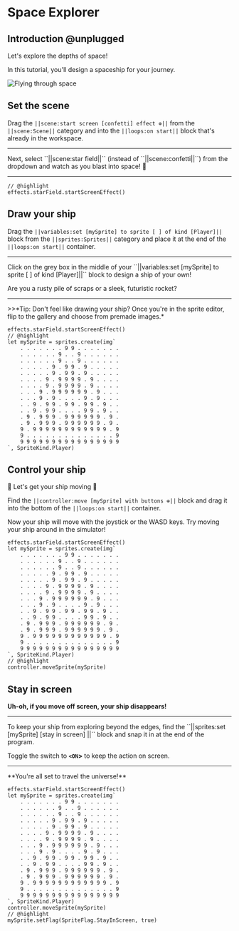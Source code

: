 # Space Explorer

## Introduction @unplugged

Let's explore the depths of space! 

In this tutorial, you'll design a spaceship for your journey.

![Flying through space](/tutorials/space/space1.gif "Blasting through a starfield" )

## Set the scene

Drag the ``||scene:start screen [confetti] effect ⊕||`` from the  ``||scene:Scene||`` category and
into the ``||loops:on start||`` block that's already in the workspace.
<hr/>
Next, select ``||scene:star field||`` (instead of ``||scene:confetti||``) from the dropdown
and watch as you blast into space! 🚀 

<hr/>

```blocks
// @highlight
effects.starField.startScreenEffect()
```

## Draw your ship

Drag the ``||variables:set [mySprite] to sprite [ ] of kind [Player]||`` 
block from the ``||sprites:Sprites||`` category and place it 
at the end of the ``||loops:on start||`` container.
<hr/>
Click on the grey box in the middle of your
 ``||variables:set [mySprite] to sprite [ ] of kind [Player]||`` block
to design a ship of your own! 

Are you a rusty pile of scraps or a sleek, futuristic rocket?
<hr/>
>>*Tip: Don't feel like drawing your ship? Once you're in the sprite editor,
flip to the gallery and choose from premade images.*

```blocks
effects.starField.startScreenEffect()
// @highlight
let mySprite = sprites.create(img`
    . . . . . . . 9 9 . . . . . . .
    . . . . . . 9 . . 9 . . . . . .
    . . . . . . 9 . . 9 . . . . . .
    . . . . . 9 . 9 9 . 9 . . . . .
    . . . . . 9 . 9 9 . 9 . . . . .
    . . . . 9 . 9 9 9 9 . 9 . . . .
    . . . . 9 . 9 9 9 9 . 9 . . . .
    . . . 9 . 9 9 9 9 9 9 . 9 . . .
    . . . 9 . 9 . . . . 9 . 9 . . .
    . . 9 . 9 9 . 9 9 . 9 9 . 9 . .
    . . 9 . 9 9 . . . . 9 9 . 9 . .
    . 9 . 9 9 9 . 9 9 9 9 9 9 . 9 .
    . 9 . 9 9 9 . 9 9 9 9 9 9 . 9 .
    9 . 9 9 9 9 9 9 9 9 9 9 9 9 . 9
    9 . . . . . . . . . . . . . . 9
    9 9 9 9 9 9 9 9 9 9 9 9 9 9 9 9
`, SpriteKind.Player)
```

## Control your ship

🌟 Let's get your ship moving 🌟

Find the ``||controller:move [mySprite] with buttons ⊕||`` block 
and drag it into the bottom of the ``||loops:on start||`` container. 

Now your ship will move with the joystick or the WASD keys.
Try moving your ship around in the simulator!

```blocks
effects.starField.startScreenEffect()
let mySprite = sprites.create(img`
    . . . . . . . 9 9 . . . . . . .
    . . . . . . 9 . . 9 . . . . . .
    . . . . . . 9 . . 9 . . . . . .
    . . . . . 9 . 9 9 . 9 . . . . .
    . . . . . 9 . 9 9 . 9 . . . . .
    . . . . 9 . 9 9 9 9 . 9 . . . .
    . . . . 9 . 9 9 9 9 . 9 . . . .
    . . . 9 . 9 9 9 9 9 9 . 9 . . .
    . . . 9 . 9 . . . . 9 . 9 . . .
    . . 9 . 9 9 . 9 9 . 9 9 . 9 . .
    . . 9 . 9 9 . . . . 9 9 . 9 . .
    . 9 . 9 9 9 . 9 9 9 9 9 9 . 9 .
    . 9 . 9 9 9 . 9 9 9 9 9 9 . 9 .
    9 . 9 9 9 9 9 9 9 9 9 9 9 9 . 9
    9 . . . . . . . . . . . . . . 9
    9 9 9 9 9 9 9 9 9 9 9 9 9 9 9 9
`, SpriteKind.Player)
// @highlight
controller.moveSprite(mySprite)
```

## Stay in screen

**Uh-oh, if you move off screen, your ship disappears!**
<hr/>
To keep your ship from exploring beyond the edges, find
 the ``||sprites:set [mySprite] [stay in screen] <off>||`` block and
snap it in at the end of the program.
 
Toggle the switch to **`<ON`>** to keep the action on screen.
<hr/>
 **You're all set to travel the universe!**

```blocks
effects.starField.startScreenEffect()
let mySprite = sprites.create(img`
    . . . . . . . 9 9 . . . . . . .
    . . . . . . 9 . . 9 . . . . . .
    . . . . . . 9 . . 9 . . . . . .
    . . . . . 9 . 9 9 . 9 . . . . .
    . . . . . 9 . 9 9 . 9 . . . . .
    . . . . 9 . 9 9 9 9 . 9 . . . .
    . . . . 9 . 9 9 9 9 . 9 . . . .
    . . . 9 . 9 9 9 9 9 9 . 9 . . .
    . . . 9 . 9 . . . . 9 . 9 . . .
    . . 9 . 9 9 . 9 9 . 9 9 . 9 . .
    . . 9 . 9 9 . . . . 9 9 . 9 . .
    . 9 . 9 9 9 . 9 9 9 9 9 9 . 9 .
    . 9 . 9 9 9 . 9 9 9 9 9 9 . 9 .
    9 . 9 9 9 9 9 9 9 9 9 9 9 9 . 9
    9 . . . . . . . . . . . . . . 9
    9 9 9 9 9 9 9 9 9 9 9 9 9 9 9 9
`, SpriteKind.Player)
controller.moveSprite(mySprite)
// @highlight
mySprite.setFlag(SpriteFlag.StayInScreen, true)
```
